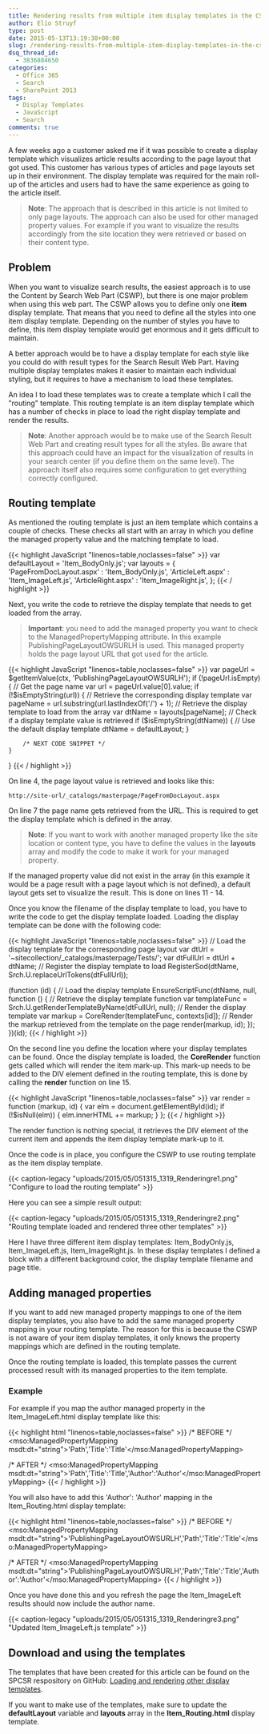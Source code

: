 ```yaml
---
title: Rendering results from multiple item display templates in the CSWP
author: Elio Struyf
type: post
date: 2015-05-13T13:19:38+00:00
slug: /rendering-results-from-multiple-item-display-templates-in-the-cswp/
dsq_thread_id:
  - 3836884650
categories:
  - Office 365
  - Search
  - SharePoint 2013
tags:
  - Display Templates
  - JavaScript
  - Search
comments: true
---
```


A few weeks ago a customer asked me if it was possible to create a display template which visualizes article results according to the page layout that got used. This customer has various types of articles and page layouts set up in their environment. The display template was required for the main roll-up of the articles and users had to have the same experience as going to the article itself.

> **Note**: The approach that is described in this article is not limited to only page layouts. The approach can also be used for other managed property values. For example if you want to visualize the results accordingly from the site location they were retrieved or based on their content type.

## Problem

When you want to visualize search results, the easiest approach is to use the Content by Search Web Part (CSWP), but there is one major problem when using this web part. The CSWP allows you to define only one **item** display template. That means that you need to define all the styles into one item display template. Depending on the number of styles you have to define, this item display template would get enormous and it gets difficult to maintain.

A better approach would be to have a display template for each style like you could do with result types for the Search Result Web Part. Having multiple display templates makes it easier to maintain each individual styling, but it requires to have a mechanism to load these templates.

An idea I to load these templates was to create a template which I call the "routing" template. This routing template is an item display template which has a number of checks in place to load the right display template and render the results.

> **Note**: Another approach would be to make use of the Search Result Web Part and creating result types for all the styles. Be aware that this approach could have an impact for the visualization of results in your search center (if you define them on the same level). The approach itself also requires some configuration to get everything correctly configured.

## Routing template

As mentioned the routing template is just an item template which contains a couple of checks. These checks all start with an array in which you define the managed property value and the matching template to load.

{{< highlight JavaScript "linenos=table,noclasses=false" >}}
var defaultLayout = 'Item_BodyOnly.js';
var layouts = { 
    'PageFromDocLayout.aspx' : 'Item_BodyOnly.js',
    'ArticleLeft.aspx' : 'Item_ImageLeft.js',
    'ArticleRight.aspx' : 'Item_ImageRight.js',
};
{{< / highlight >}}

Next, you write the code to retrieve the display template that needs to get loaded from the array.

> **Important**: you need to add the managed property you want to check to the ManagedPropertyMapping attribute. In this example PublishingPageLayoutOWSURLH is used. This managed property holds the page layout URL that got used for the article.

{{< highlight JavaScript "linenos=table,noclasses=false" >}}
var pageUrl = $getItemValue(ctx, 'PublishingPageLayoutOWSURLH');
if (!pageUrl.isEmpty) {
    // Get the page name 
    var url = pageUrl.value[0].value;
    if (!$isEmptyString(url)) {
        // Retrieve the corresponding display template
        var pageName = url.substring(url.lastIndexOf('/') + 1);
        // Retrieve the display template to load from the array
        var dtName = layouts[pageName];
        // Check if a display template value is retrieved
        if ($isEmptyString(dtName)) {
        	// Use the default display template
            dtName = defaultLayout;
        }

        /* NEXT CODE SNIPPET */
    }
}
{{< / highlight >}}

On line 4, the page layout value is retrieved and looks like this:

`http://site-url/_catalogs/masterpage/PageFromDocLayout.aspx`

On line 7 the page name gets retrieved from the URL. This is required to get the display template which is defined in the array.

> **Note**: If you want to work with another managed property like the site location or content type, you have to define the values in the **layouts** array and modify the code to make it work for your managed property.

If the managed property value did not exist in the array (in this example it would be a page result with a page layout which is not defined), a default layout gets set to visualize the result. This is done on lines 11 - 14.

Once you know the filename of the display template to load, you have to write the code to get the display template loaded. Loading the display template can be done with the following code:

{{< highlight JavaScript "linenos=table,noclasses=false" >}}
// Load the display template for the corresponding page layout
var dtUrl = '~sitecollection/_catalogs/masterpage/Tests/';
var dtFullUrl = dtUrl + dtName;
// Register the display template to load
RegisterSod(dtName, Srch.U.replaceUrlTokens(dtFullUrl));

(function (id) {
	// Load the display template
    EnsureScriptFunc(dtName, null, function () {
    	// Retrieve the display template function
        var templateFunc = Srch.U.getRenderTemplateByName(dtFullUrl, null);
        // Render the display template
        var markup = CoreRender(templateFunc, contexts[id]);
        // Render the markup retrieved from the template on the page
        render(markup, id);
    });
})(id);
{{< / highlight >}}

On the second line you define the location where your display templates can be found. Once the display template is loaded, the **CoreRender** function gets called which will render the item mark-up. This mark-up needs to be added to the DIV element defined in the routing template, this is done by calling the **render** function on line 15.

{{< highlight JavaScript "linenos=table,noclasses=false" >}}
var render = function (markup, id) {
    var elm = document.getElementById(id);
    if (!$isNull(elm)) {
        elm.innerHTML += markup;
    }
};
{{< / highlight >}}

The render function is nothing special, it retrieves the DIV element of the current item and appends the item display template mark-up to it.

Once the code is in place, you configure the CSWP to use routing template as the item display template.

{{< caption-legacy "uploads/2015/05/051315_1319_Renderingre1.png" "Configure to load the routing template" >}}

Here you can see a simple result output:

{{< caption-legacy "uploads/2015/05/051315_1319_Renderingre2.png" "Routing template loaded and rendered three other templates" >}}

Here I have three different item display templates: Item_BodyOnly.js, Item_ImageLeft.js, Item_ImageRight.js. In these display templates I defined a block with a different background color, the display template filename and page title.

## Adding managed properties

If you want to add new managed property mappings to one of the item display templates, you also have to add the same managed property mapping in your routing template. The reason for this is because the CSWP is not aware of your item display templates, it only knows the property mappings which are defined in the routing template.

Once the routing template is loaded, this template passes the current processed result with its managed properties to the item template.

### Example

For example if you map the author managed property in the Item_ImageLeft.html display template like this:

{{< highlight html "linenos=table,noclasses=false" >}}
/* BEFORE */
<mso:ManagedPropertyMapping msdt:dt="string">'Path','Title':'Title'</mso:ManagedPropertyMapping>

/* AFTER */
<mso:ManagedPropertyMapping msdt:dt="string">'Path','Title':'Title','Author':'Author'</mso:ManagedPropertyMapping>
{{< / highlight >}}

You will also have to add this 'Author': 'Author' mapping in the Item_Routing.html display template:

{{< highlight html "linenos=table,noclasses=false" >}}
/* BEFORE */
<mso:ManagedPropertyMapping msdt:dt="string">'PublishingPageLayoutOWSURLH','Path','Title':'Title'</mso:ManagedPropertyMapping>

/* AFTER */
<mso:ManagedPropertyMapping msdt:dt="string">'PublishingPageLayoutOWSURLH','Path','Title':'Title','Author':'Author'</mso:ManagedPropertyMapping>
{{< / highlight >}}

Once you have done this and you refresh the page the Item_ImageLeft results should now include the author name.

{{< caption-legacy "uploads/2015/05/051315_1319_Renderingre3.png" "Updated Item_ImageLeft.js template" >}}

## Download and using the templates

The templates that have been created for this article can be found on the SPCSR respository on GitHub: [Loading and rendering other display templates](https://github.com/SPCSR/DisplayTemplates/tree/master/Search%20Display%20Templates/Loading%20and%20rendering%20other%20display%20templates).

If you want to make use of the templates, make sure to update the **defaultLayout** variable and **layouts** array in the **Item_Routing.html** display template.